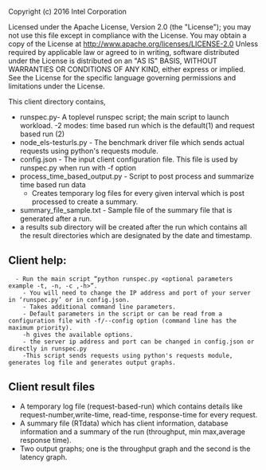 Copyright (c) 2016 Intel Corporation 

 Licensed under the Apache License, Version 2.0 (the "License");
 you may not use this file except in compliance with the License.
 You may obtain a copy of the License at
      http://www.apache.org/licenses/LICENSE-2.0
 Unless required by applicable law or agreed to in writing, software
 distributed under the License is distributed on an "AS IS" BASIS,
 WITHOUT WARRANTIES OR CONDITIONS OF ANY KIND, either express or implied.
 See the License for the specific language governing permissions and
 limitations under the License.

This client directory contains,
 - runspec.py- A toplevel runspec script; the main script to launch workload.
     -2 modes: time based run which is the default(1) and request based run (2)
 - node_els-testurls.py - The benchmark driver file which sends actual requests using python's requests module.
 - config.json - The input client configuration file. This file is used by runspec.py when run with -f option
 - process_time_based_output.py - Script to post process and summarize time based run data
     - Creates temporary log files for every given interval which is post processed to create a summary.
 - summary_file_sample.txt - Sample file of the summary file that is generated after a run.
 - a results sub directory will be created after the run which contains all the result directories which are designated by the date and timestamp.
 

## Client help:
      - Run the main script “python runspec.py <optional parameters example -t, -n, -c ,-h>”.
        - You will need to change the IP address and port of your server in ‘runspec.py’ or in config.json. 
        - Takes additional command line parameters.
        - Default parameters in the script or can be read from a configuration file with -f/--config option (command line has the maximum priority).
        -h gives the available options.
        - the server ip address and port can be changed in config.json or directly in runspec.py
        -This script sends requests using python's requests module, generates log file and generates output graphs.
 
 
## Client result files
   - A temporary log file (request-based-run) which contains details like request-number,write-time, read-time, response-time for every request.
   - A summary file (RTdata) which has client information, database information and a summary of the run (throughput, min max,average response time).
   - Two output graphs; one is the throughput graph and the second is the latency graph.


